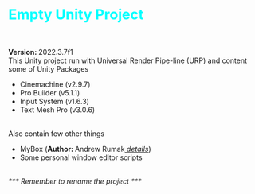 <h1 style="color:cyan">Empty Unity Project</h1> </br>
<p>
  <b>Version: </b> 2022.3.7f1 </br>
  This Unity project run with Universal Render Pipe-line (URP) and content some of Unity Packages </br>
  <ul>
    <li>Cinemachine (v2.9.7)</li>
    <li>Pro Builder (v5.1.1)</li>
    <li>Input System (v1.6.3)</li>
    <li>Text Mesh Pro (v3.0.6)</li>    
  </ul></br>
  Also contain few other things
  <ul>
    <li>MyBox (<b>Author: </b> Andrew Rumak<a href="https://github.com/Deadcows/MyBox"><i> details</i></a>)</li>
    <li>Some personal window editor scripts</li>
  </ul> </br>
  <i>*** Remember to rename the project ***</i>
</p>

